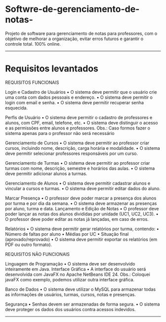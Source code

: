 # Softwre-de-gerenciamento-de-notas-

Projeto de software para gerenciamento de notas para professores, com o objetivo de melhorar a organização, evitar erros futuros e garantir o controle total. 100% online.

------------------------------------------------------------------------------------------------------
# Requisitos levantados

REQUISITOS FUNCIONAIS

Login e Cadastro de Usuários
• O sistema deve permitir que o usuário crie uma conta com dados pessoais e
endereço.
• O sistema deve permitir o login com email e senha.
• O sistema deve permitir recuperar senha esquecida.

Perfis de Usuário
• O sistema deve permitir o cadastro de professores e alunos, com CPF, email,
telefone, etc.
• O sistema deve distinguir o acesso e as permissões entre alunos e professores.
Obs.: Caso formos fazer o sistema apenas para o professor não será necessário

Gerenciamento de Cursos
• O sistema deve permitir ao professor criar cursos, incluindo nome, descrição,
carga horária e modalidade.
• O sistema deve permitir selecionar professores responsáveis por um curso.

Gerenciamento de Turmas
• O sistema deve permitir ao professor criar turmas com nome, descrição,
semestre e horários das aulas.
• O sistema deve permitir adicionar alunos a turmas.

Gerenciamento de Alunos
• O sistema deve permitir cadastrar alunos e vincular a cursos e turmas.
• O sistema deve permitir editar dados do aluno.

Marcar Presença
• O professor deve poder marcar a presença dos alunos por turma e por dia da
semana.
• O sistema deve armazenar as presenças por aluno, turma e data.
Lançamento e Edição de Notas
• O professor deve poder lançar as notas dos alunos divididas por unidade (UC1,
UC2, UC3).
• O professor deve poder editar as notas já lançadas, em caso de erros.

Relatórios
• O sistema deve permitir gerar relatórios por turma, contendo:
• Número de faltas por aluno
• Médias por UC
• Situação final (aprovado/reprovado)
• O sistema deve permitir exportar os relatórios (em PDF ou outro formato).

REQUISITOS NÃO FUNCIONAIS

Linguagem de Programação
• O sistema deve ser desenvolvido inteiramente em Java.
Interface Gráfica
• A interface do usuário será desenvolvida com JavaFX no Apache NetBeans IDE
24. Obs.: Coloquei javaFX como exemplo, podemos utilizar outra interface
gráfica.

Banco de Dados
• O sistema deve utilizar o MySQL para armazenar todas as informações de
usuários, turmas, cursos, notas e presenças.

Segurança
• Senhas devem ser armazenadas de forma segura.
• O sistema deve proteger os dados dos usuários contra acessos indevidos.

----------------------------------------------------------------------------------------------------------------------------------------------





